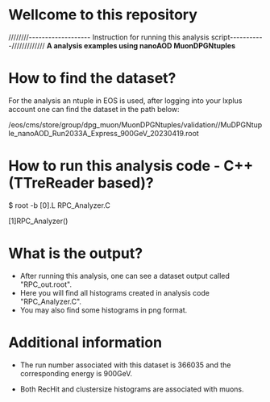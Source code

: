 # Wellcome to this repository

////////------------------- Instruction for running this analysis script-----------/////////////
**A analysis examples using nanoAOD MuonDPGNtuples**

# How to find the dataset?
For the analysis an ntuple in EOS is used, after logging into your lxplus account one can find the dataset in the path below:

/eos/cms/store/group/dpg_muon/MuonDPGNtuples/validation//MuDPGNtuple_nanoAOD_Run2033A_Express_900GeV_20230419.root


# How to run this analysis code - C++ (TTreReader based)?
$ root -b
[0].L RPC_Analyzer.C

[1]RPC_Analyzer()

# What is the output?
- After running this analysis, one can see a dataset output called "RPC_out.root".
- Here you will find all histograms created in analysis code "RPC_Analyzer.C". 
- You may also find some histograms in png format. 


# Additional information

- The run number associated with this dataset is 366035 and the corresponding energy is 900GeV.

- Both RecHit and clustersize histograms are associated with muons.
